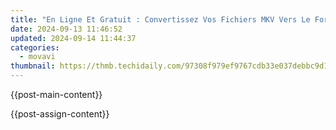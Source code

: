 ```yaml
---
title: "En Ligne Et Gratuit : Convertissez Vos Fichiers MKV Vers Le Format OGG Parfaitement, Solution Facile À Utiliser Chez Movavi"
date: 2024-09-13 11:46:52
updated: 2024-09-14 11:44:37
categories:
  - movavi
thumbnail: https://thmb.techidaily.com/97308f979ef9767cdb33e037debbc9d1c528c201fc8946139de7109bd3d44499.jpg
---
```


{{post-main-content}}

<ins class="adsbygoogle"
     style="display:block"
     data-ad-format="autorelaxed"
     data-ad-client="ca-pub-7571918770474297"
     data-ad-slot="1223367746"></ins>

{{post-assign-content}}

<ins class="adsbygoogle"
     style="display:block"
     data-ad-client="ca-pub-7571918770474297"
     data-ad-slot="8358498916"
     data-ad-format="auto"
     data-full-width-responsive="true"></ins>
